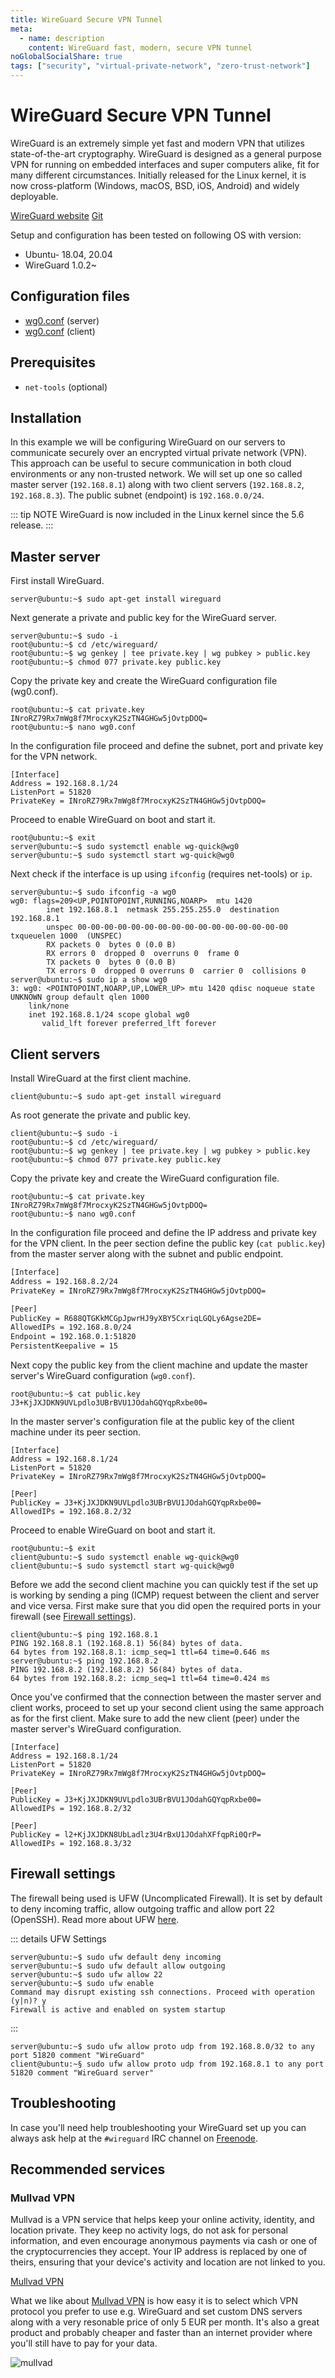 ```yaml
---
title: WireGuard Secure VPN Tunnel
meta:
  - name: description
    content: WireGuard fast, modern, secure VPN tunnel
noGlobalSocialShare: true
tags: ["security", "virtual-private-network", "zero-trust-network"]
---
```


# WireGuard Secure VPN Tunnel

<TagLinks />

WireGuard is an extremely simple yet fast and modern VPN that utilizes state-of-the-art cryptography. WireGuard is designed as a general purpose VPN for running on embedded interfaces and super computers alike, fit for many different circumstances. Initially released for the Linux kernel, it is now cross-platform (Windows, macOS, BSD, iOS, Android) and widely deployable.

[WireGuard website](https://www.wireguard.com/) [Git](https://www.wireguard.com/repositories/)

Setup and configuration has been tested on following OS with version:

* Ubuntu- 18.04, 20.04
* WireGuard 1.0.2~

## Configuration files

* [wg0.conf](https://github.com/libellux/Libellux-Up-and-Running/blob/master/docs/wireguard/config/wg0.conf_server) (server)
* [wg0.conf](https://github.com/libellux/Libellux-Up-and-Running/blob/master/docs/wireguard/config/wg0.conf_client) (client)

## Prerequisites

* `net-tools` (optional)

## Installation <Badge text="Rev 1" type="default"/>

In this example we will be configuring WireGuard on our servers to communicate securely over an encrypted virtual private network (VPN). This approach can be useful to secure communication in both cloud environments or any non-trusted network. We will set up one so called master server (`192.168.8.1`) along with two client servers (`192.168.8.2`, `192.168.8.3`). The public subnet (endpoint) is `192.168.0.0/24`.

::: tip NOTE
WireGuard is now included in the Linux kernel since the 5.6 release.
:::

## Master server

First install WireGuard.

```
server@ubuntu:~$ sudo apt-get install wireguard
```

Next generate a private and public key for the WireGuard server.

```{3}
server@ubuntu:~$ sudo -i
root@ubuntu:~$ cd /etc/wireguard/
root@ubuntu:~$ wg genkey | tee private.key | wg pubkey > public.key
root@ubuntu:~$ chmod 077 private.key public.key
```

Copy the private key and create the WireGuard configuration file (wg0.conf).

```{2}
root@ubuntu:~$ cat private.key
INroRZ79Rx7mWg8f7MrocxyK2SzTN4GHGw5jOvtpDOQ=
root@ubuntu:~$ nano wg0.conf
```

In the configuration file proceed and define the subnet, port and private key for the VPN network.

```bash{2,3,4}
[Interface]
Address = 192.168.8.1/24
ListenPort = 51820
PrivateKey = INroRZ79Rx7mWg8f7MrocxyK2SzTN4GHGw5jOvtpDOQ=
```

Proceed to enable WireGuard on boot and start it.

```
root@ubuntu:~$ exit
server@ubuntu:~$ sudo systemctl enable wg-quick@wg0
server@ubuntu:~$ sudo systemctl start wg-quick@wg0
```

Next check if the interface is up using `ifconfig` (requires net-tools) or `ip`.

```{1,9}
server@ubuntu:~$ sudo ifconfig -a wg0
wg0: flags=209<UP,POINTOPOINT,RUNNING,NOARP>  mtu 1420
        inet 192.168.8.1  netmask 255.255.255.0  destination 192.168.8.1
        unspec 00-00-00-00-00-00-00-00-00-00-00-00-00-00-00-00  txqueuelen 1000  (UNSPEC)
        RX packets 0  bytes 0 (0.0 B)
        RX errors 0  dropped 0  overruns 0  frame 0
        TX packets 0  bytes 0 (0.0 B)
        TX errors 0  dropped 0 overruns 0  carrier 0  collisions 0
server@ubuntu:~$ sudo ip a show wg0
3: wg0: <POINTOPOINT,NOARP,UP,LOWER_UP> mtu 1420 qdisc noqueue state UNKNOWN group default qlen 1000
    link/none
    inet 192.168.8.1/24 scope global wg0
       valid_lft forever preferred_lft forever
```

## Client servers

Install WireGuard at the first client machine.

```
client@ubuntu:~$ sudo apt-get install wireguard
```

As root generate the private and public key.

```
client@ubuntu:~$ sudo -i
root@ubuntu:~$ cd /etc/wireguard/
root@ubuntu:~$ wg genkey | tee private.key | wg pubkey > public.key
root@ubuntu:~$ chmod 077 private.key public.key
```

Copy the private key and create the WireGuard configuration file.

```{2}
root@ubuntu:~$ cat private.key
INroRZ79Rx7mWg8f7MrocxyK2SzTN4GHGw5jOvtpDOQ=
root@ubuntu:~$ nano wg0.conf
```

In the configuration file proceed and define the IP address and private key for the VPN client. In the peer section define the public key (`cat public.key`) from the master server along with the subnet and public endpoint.

```bash
[Interface]
Address = 192.168.8.2/24
PrivateKey = INroRZ79Rx7mWg8f7MrocxyK2SzTN4GHGw5jOvtpDOQ=

[Peer]
PublicKey = R688QTGKkMCGpJpwrHJ9yXBY5CxriqLGQLy6Agse2DE=
AllowedIPs = 192.168.8.0/24
Endpoint = 192.168.0.1:51820
PersistentKeepalive = 15
```

Next copy the public key from the client machine and update the master server's WireGuard configuration (`wg0.conf`).

```{2}
root@ubuntu:~$ cat public.key
J3+KjJXJDKN9UVLpdlo3UBrBVU1JOdahGQYqpRxbe00=
```

In the master server's configuration file at the public key of the client machine under its peer section.

```bash{7}
[Interface]
Address = 192.168.8.1/24
ListenPort = 51820
PrivateKey = INroRZ79Rx7mWg8f7MrocxyK2SzTN4GHGw5jOvtpDOQ=

[Peer]
PublicKey = J3+KjJXJDKN9UVLpdlo3UBrBVU1JOdahGQYqpRxbe00=
AllowedIPs = 192.168.8.2/32
```

Proceed to enable WireGuard on boot and start it.

```
root@ubuntu:~$ exit
client@ubuntu:~$ sudo systemctl enable wg-quick@wg0
client@ubuntu:~$ sudo systemctl start wg-quick@wg0
```

Before we add the second client machine you can quickly test if the set up is working by sending a ping (ICMP) request between the client and server and vice versa. First make sure that you did open the required ports in your firewall (see [Firewall settings](#firewall-settings)).

```{1,4}
client@ubuntu:~$ ping 192.168.8.1
PING 192.168.8.1 (192.168.8.1) 56(84) bytes of data.
64 bytes from 192.168.8.1: icmp_seq=1 ttl=64 time=0.646 ms
server@ubuntu:~$ ping 192.168.8.2
PING 192.168.8.2 (192.168.8.2) 56(84) bytes of data.
64 bytes from 192.168.8.2: icmp_seq=1 ttl=64 time=0.424 ms
```

Once you've confirmed that the connection between the master server and client works, proceed to set up your second client using the same approach as for the first client. Make sure to add the new client (peer) under the master server's WireGuard configuration.

```bash{10}
[Interface]
Address = 192.168.8.1/24
ListenPort = 51820
PrivateKey = INroRZ79Rx7mWg8f7MrocxyK2SzTN4GHGw5jOvtpDOQ=

[Peer]
PublicKey = J3+KjJXJDKN9UVLpdlo3UBrBVU1JOdahGQYqpRxbe00=
AllowedIPs = 192.168.8.2/32

[Peer]
PublicKey = l2+KjJXJDKN8UbLadlz3U4rBxU1JOdahXFfqpRi0QrP=
AllowedIPs = 192.168.8.3/32
```

## Firewall settings

The firewall being used is UFW (Uncomplicated Firewall). It is set by default to deny incoming traffic, allow outgoing traffic and allow port 22 (OpenSSH). Read more about UFW [here](https://help.ubuntu.com/community/UFW).

::: details UFW Settings
```console
server@ubuntu:~$ sudo ufw default deny incoming
server@ubuntu:~$ sudo ufw default allow outgoing
server@ubuntu:~$ sudo ufw allow 22
server@ubuntu:~$ sudo ufw enable
Command may disrupt existing ssh connections. Proceed with operation (y|n)? y
Firewall is active and enabled on system startup
```
:::

```console
server@ubuntu:~$ sudo ufw allow proto udp from 192.168.8.0/32 to any port 51820 comment "WireGuard"
client@ubuntu:~§ sudo ufw allow proto udp from 192.168.8.1 to any port 51820 comment "WireGuard server"
```

## Troubleshooting

In case you'll need help troubleshooting your WireGuard set up you can always ask help at the `#wireguard` IRC channel on [Freenode](https://webchat.freenode.net/#wireguard).

## Recommended services <Badge text="non-sponsored" type="default"/>

### Mullvad VPN <Badge text="non-affiliate" type="default"/>

Mullvad is a VPN service that helps keep your online activity, identity, and location private. They keep no activity logs, do not ask for personal information, and even encourage anonymous payments via cash or one of the cryptocurrencies they accept. Your IP address is replaced by one of theirs, ensuring that your device's activity and location are not linked to you.

[Mullvad VPN](https://mullvad.net/en/)

What we like about [Mullvad VPN](https://mullvad.net/en/) is how easy it is to select which VPN protocol you prefer to use e.g. WireGuard and set custom DNS servers along with a very resonable price of only 5 EUR per month. It's also a great product and probably cheaper and faster than an internet provider where you'll still have to pay for your data.

<img class="zoom-custom-imgs" :src="('/img/wireguard/mullvad.png')" alt="mullvad">

<social-share />
